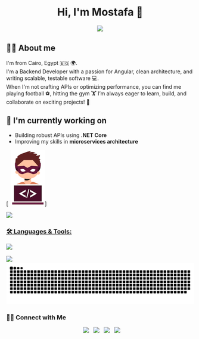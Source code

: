 <h1 align="center">Hi, I'm Mostafa 👋</h1> 

  <p align="center"> 
      <img src="https://readme-typing-svg.herokuapp.com?font=Roboto&weight=600&size=22&pause=1500&color=FF5733&background=FFFFFF00&center=true&vCenter=true&width=500&lines=%F0%9F%91%8B+Welcome+to+the+Working+Dev's+Hero+%F0%9F%9A%80++;I'm+a+Backend+Developer">
  </p>

## 🙋‍♂️ About me
I'm from Cairo, Egypt 🇪🇬 🌍.  
I'm a Backend Developer with a passion for Angular, clean architecture, and writing scalable, testable software 💻.  
When I'm not crafting APIs or optimizing performance, you can find me playing football ⚽, hitting the gym 🏋️
I’m always eager to learn, build, and collaborate on exciting projects! 🚀  


## 🔭 I'm currently working on

- Building robust APIs using **.NET Core**  
- Improving my skills in **microservices architecture**
 
[<img style="margin-left: 6.5px" src="wdh-logo.png" alt="bugsplat slingshot" height="150px">]
  
  <p align="left"> 
    <a href="https://www.linkedin.com/in/mostafaramadan1/">
      <img src="https://img.shields.io/badge/LinkedIn-0060A0?style=for-the-badge&logo=linkedin&logoColor=white" height="40"/>
  </p>

<h3 align="left">🛠️ Languages & Tools:</h3>
  <p align="left">
    <img src="https://skillicons.dev/icons?i=cpp,cs,dotnet,html,css,bootstrap,js,angular,git,postman,stackoverflow&perline=11"/>
  </p>


  
  <p align="left">
      <img src="https://github-readme-stats.vercel.app/api/top-langs?username=mostafaramadan1&layout=compact&langs_count=5&theme=codeSTACKr"/>
    <a/> <!-- Snake -->
      <img src="https://raw.githubusercontent.com/platane/snk/output/github-contribution-grid-snake-dark.svg">
  </p>

  <h3> 🤝🏻 Connect with Me </h3>

<p align="center">
&nbsp; <a href="https://www.linkedin.com/in/mostafaramadan1/" target="_blank" rel="noopener noreferrer"><img src="https://img.icons8.com/plasticine/100/000000/linkedin.png" width="50" /></a>
&nbsp; <a href="https://wa.me/01003597361" target="_blank" rel="noopener noreferrer"><img src="https://img.icons8.com/plasticine/100/000000/whatsapp.png" width="50" /></a>  
&nbsp; <a href="https://www.instagram.com/mostafa_ramadan177/" target="_blank" rel="noopener noreferrer"><img src="https://img.icons8.com/plasticine/100/000000/instagram-new.png" width="50" /></a>  
&nbsp; <a href="mailto:mostafaelmarakpy1@gmail.com" target="_blank" rel="noopener noreferrer"><img src="https://img.icons8.com/plasticine/100/000000/gmail.png"  width="50" /></a>
</p>
